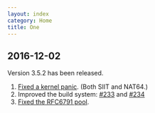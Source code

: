 ```yaml
---
layout: index
category: Home
title: One
---
```


## 2016-12-02

Version 3.5.2 has been released.

1. [Fixed a kernel panic](https://github.com/NICMx/Jool/issues/232). (Both SIIT and NAT64.)
2. Improved the build system: [#233](https://github.com/NICMx/Jool/issues/233) and [#234](https://github.com/NICMx/Jool/issues/234)
3. [Fixed the RFC6791 pool](https://github.com/NICMx/Jool/issues/235).

